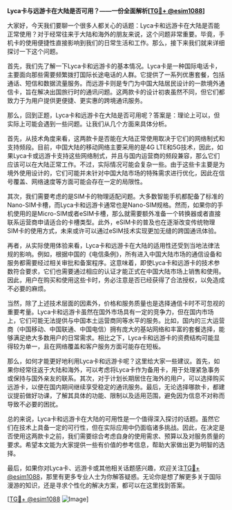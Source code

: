 **Lyca卡与远游卡在大陆是否可用？——一份全面解析[[TG💪+ @esim1088](https://t.me/s/esim1088)]**

大家好，今天我们要聊一个很多人都关心的话题：Lyca卡和远游卡在大陆是否能正常使用？对于经常往来于大陆和海外的朋友来说，这个问题非常重要。毕竟，手机卡的使用便捷性直接影响到我们的日常生活和工作。那么，接下来我们就来详细探讨一下这个问题。

首先，我们先了解一下Lyca卡和远游卡的基本情况。Lyca卡是一种国际电话卡，主要面向那些需要频繁拨打国际长途电话的人群。它提供了一系列优惠套餐，包括通话、短信和数据流量服务。而远游卡则是专门为中国大陆居民设计的一款境外通信卡，旨在解决出国旅行时的通讯问题。这两款卡的设计初衷虽然不同，但它们都致力于为用户提供更便捷、更实惠的跨境通讯服务。

那么，回到正题，Lyca卡和远游卡在大陆是否可用呢？答案是：理论上可以，但实际上可能会遇到一些问题。让我们从几个方面来具体分析。

首先，从技术角度来看，这两款卡是否能在大陆正常使用取决于它们的网络制式和支持频段。目前，中国大陆的移动网络主要采用的是4G LTE和5G技术，因此，如果Lyca卡或远游卡支持这些网络制式，并且与国内运营商的频段兼容，那么它们应该可以在大陆正常工作。不过，实际情况可能会复杂一些。由于这些卡主要是为境外使用设计的，它们可能并未针对中国大陆市场的特殊需求进行优化，因此在信号覆盖、网络速度等方面可能会存在一定的局限性。

其次，我们需要考虑的是SIM卡的物理适配问题。大多数智能手机都配备了标准的Nano-SIM卡槽，而Lyca卡和远游卡通常也是Nano-SIM规格。然而，如果你的手机使用的是Micro-SIM或者eSIM卡槽，那么就需要额外准备一个转换器或者直接联系运营商申请适合的卡槽类型。此外，eSIM卡的普及也在逐渐改变传统物理SIM卡的使用方式，未来或许可以通过eSIM技术实现更加无缝的跨国通讯体验。

再者，从实际使用体验来看，Lyca卡和远游卡在大陆的适用性还受到当地法律法规的影响。例如，根据中国的《电信条例》，所有进入中国大陆市场的通信设备和服务都需要经过相关审批和备案程序。这意味着，即使Lyca卡和远游卡的技术参数符合要求，它们也需要通过相应的认证才能正式在中国大陆市场上销售和使用。因此，用户在购买和使用这些卡时，务必注意是否已经获得了合法授权，以免造成不必要的麻烦。

当然，除了上述技术层面的因素外，价格和服务质量也是选择通信卡时不可忽视的重要考量。Lyca卡和远游卡虽然在国外市场具有一定的竞争力，但在国内市场上，它们可能无法提供与中国本土运营商同等水平的服务。比如，国内的三大运营商（中国移动、中国联通、中国电信）拥有庞大的基站网络和丰富的套餐选择，能够满足绝大多数用户的日常需求。相比之下，Lyca卡和远游卡的资费结构可能显得较为单一，且在网络覆盖和客户服务方面可能存在短板。

那么，如何才能更好地利用Lyca卡和远游卡呢？这里给大家一些建议。首先，如果你经常往返于大陆和海外，可以考虑将Lyca卡作为备用卡，用于处理紧急事务或保持与国外亲友的联系。其次，对于计划长期居住在海外的用户，可以选择购买远游卡，以便在国内期间继续享受稳定的通讯服务。最后，无论选择哪款卡，都建议提前做好功课，了解其具体的功能、限制以及适用范围，避免因为信息不对称而导致不必要的困扰。

总的来说，Lyca卡和远游卡在大陆的可用性是一个值得深入探讨的话题。虽然它们在技术上具备一定的可行性，但在实际应用中仍面临诸多挑战。因此，在决定是否使用这两款卡之前，我们需要综合考虑自身的使用需求、预算以及对服务质量的要求。希望本文能为大家提供一些有价值的参考信息，帮助大家做出更为明智的选择。

最后，如果你对Lyca卡、远游卡或其他相关话题感兴趣，欢迎关注[TG💪+ @esim1088](https://t.me/s/esim1088)，那里有更多专业人士为你解答疑惑。无论你是想了解更多关于国际漫游的知识，还是寻求个性化的解决方案，都可以在这里找到答案。

[[TG💪+ @esim1088](https://t.me/s/esim1088) ![Image](https://i.postimg.cc/4NQfJmqS/Snipaste-2025-05-13-00-14-12.png)]